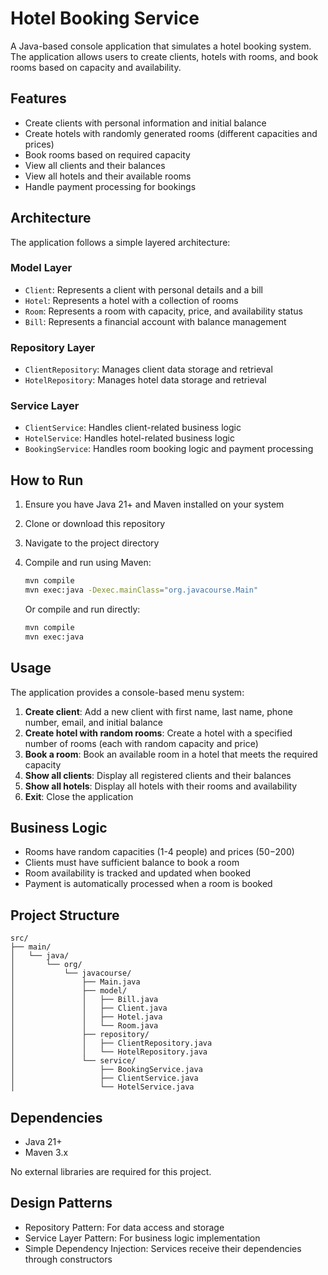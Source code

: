 # Hotel Booking Service

A Java-based console application that simulates a hotel booking system. The application allows users to create clients, hotels with rooms, and book rooms based on capacity and availability.

## Features

- Create clients with personal information and initial balance
- Create hotels with randomly generated rooms (different capacities and prices)
- Book rooms based on required capacity
- View all clients and their balances
- View all hotels and their available rooms
- Handle payment processing for bookings

## Architecture

The application follows a simple layered architecture:

### Model Layer
- `Client`: Represents a client with personal details and a bill
- `Hotel`: Represents a hotel with a collection of rooms
- `Room`: Represents a room with capacity, price, and availability status
- `Bill`: Represents a financial account with balance management

### Repository Layer
- `ClientRepository`: Manages client data storage and retrieval
- `HotelRepository`: Manages hotel data storage and retrieval

### Service Layer
- `ClientService`: Handles client-related business logic
- `HotelService`: Handles hotel-related business logic
- `BookingService`: Handles room booking logic and payment processing

## How to Run

1. Ensure you have Java 21+ and Maven installed on your system
2. Clone or download this repository
3. Navigate to the project directory
4. Compile and run using Maven:
   ```bash
   mvn compile
   mvn exec:java -Dexec.mainClass="org.javacourse.Main"
   ```
   
   Or compile and run directly:
   ```bash
   mvn compile
   mvn exec:java
   ```

## Usage

The application provides a console-based menu system:

1. **Create client**: Add a new client with first name, last name, phone number, email, and initial balance
2. **Create hotel with random rooms**: Create a hotel with a specified number of rooms (each with random capacity and price)
3. **Book a room**: Book an available room in a hotel that meets the required capacity
4. **Show all clients**: Display all registered clients and their balances
5. **Show all hotels**: Display all hotels with their rooms and availability
6. **Exit**: Close the application

## Business Logic

- Rooms have random capacities (1-4 people) and prices ($50-$200)
- Clients must have sufficient balance to book a room
- Room availability is tracked and updated when booked
- Payment is automatically processed when a room is booked

## Project Structure

```
src/
├── main/
│   └── java/
│       └── org/
│           └── javacourse/
│               ├── Main.java
│               ├── model/
│               │   ├── Bill.java
│               │   ├── Client.java
│               │   ├── Hotel.java
│               │   └── Room.java
│               ├── repository/
│               │   ├── ClientRepository.java
│               │   └── HotelRepository.java
│               └── service/
│                   ├── BookingService.java
│                   ├── ClientService.java
│                   └── HotelService.java
```

## Dependencies

- Java 21+
- Maven 3.x

No external libraries are required for this project.

## Design Patterns

- Repository Pattern: For data access and storage
- Service Layer Pattern: For business logic implementation
- Simple Dependency Injection: Services receive their dependencies through constructors